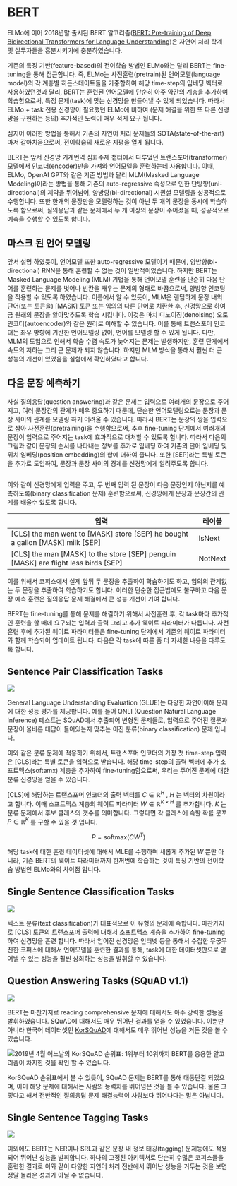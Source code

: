 # BERT

ELMo에 이어 2018년말 출시된 BERT 알고리즘([BERT: Pre-training of Deep Bidirectional Transformers for Language Understanding](https://arxiv.org/pdf/1810.04805.pdf))은 자연어 처리 학계 및 실무자들을 흥분시키기에 충분하였습니다. 

기존의 특징 기반(feature-based)의 전이학습 방법인 ELMo와는 달리 BERT는 fine-tuning을 통해 접근합니다. 즉, ELMo는 사전훈련(pretrain)된 언어모델(language model)의 각 계층별 히든스테이트들을 가중합하여 해당 time-step의 임베딩 벡터로 사용하였던것과 달리, BERT는 훈련된 언어모델에 단순히 아주 약간의 계층을 추가하여 학습함으로써, 특정 문제(task)에 맞는 신경망을 만들어낼 수 있게 되었습니다. 따라서 ELMo + task 전용 신경망이 필요했던 ELMo에 비하여 (문제 해결을 위한 또 다른 신경망을 구현하는 등의) 추가적인 노력이 매우 적게 요구 됩니다.

심지어 이러한 방법을 통해서 기존의 자연어 처리 문제들의 SOTA(state-of-the-art)마저 갈아치움으로써, 전이학습의 새로운 지평을 열게 됩니다.

BERT는 앞서 신경망 기계번역 심화주제 챕터에서 다루었던 트랜스포머(transformer) 모델에서 인코더(encoder)만을 가져와 언어모델을 훈련하는데 사용합니다. 이때, ELMo, OpenAI GPT와 같은 기존 방법과 달리 MLM(Masked Language Modeling)이라는 방법을 통해 기존의 auto-regressive 속성으로 인한 단방향(uni-directional)의 제약을 뛰어넘어, 양방향(bi-directional) 시퀀셜 모델링을 성공적으로 수행합니다. 또한 한개의 문장만을 모델링하는 것이 아닌 두 개의 문장을 동시에 학습하도록 함으로써, 질의응답과 같은 문제에서 두 개 이상의 문장이 주어졌을 때, 성공적으로 예측을 수행할 수 있도록 합니다.

## 마스크 된 언어 모델링

앞서 설명 하였듯이, 언어모델 또한 auto-regressive 모델이기 때문에, 양방향(bi-directional) RNN을 통해 훈련할 수 없는 것이 일반적이었습니다. 하지만 BERT는 Masked Language Modeling (MLM) 기법을 통해 언어모델 훈련을 단순히 다음 단어를 훈련하는 문제를 벗어나 빈칸을 채우는 문제의 형태로 바꿈으로써, 양방향 인코딩을 적용할 수 있도록 하였습니다. 이름에서 알 수 있듯이, MLM은 랜덤하게 문장 내의 단어(또는 토큰을) [MASK] 토큰 또는 임의의 다른 단어로 치환한 후, 신경망으로 하여금 원래의 문장을 알아맞추도록 학습 시킵니다. 이것은 마치 디노이징(denoising) 오토인코더(autoencoder)와 같은 원리로 이해할 수 있습니다. 이를 통해 트랜스포머 인코더는 좌우 방향에 기반한 언어모델링 없이, 언어를 모델링 할 수 있게 됩니다. 다만, MLM의 도입으로 인해서 학습 수렴 속도가 늦어지는 문제는 발생하지만, 훈련 단계에서 속도의 저하는 그리 큰 문제가 되지 않습니다. 하지만 MLM 방식을 통해서 훨씬 더 큰 성능의 개선이 있었음을 실험에서 확인하였다고 합니다.

## 다음 문장 예측하기

사실 질의응답(question answering)과 같은 문제는 입력으로 여러개의 문장으로 주어지고, 여러 문장간의 관계가 매우 중요하기 때문에, 단순한 언어모델링으로는 문장과 문장 사이의 관계를 모델링 하기 어려울 수 있습니다. 따라서 BERT는 문장의 쌍을 입력으로 삼아 사전훈련(pretraining)을 수행함으로써, 추후 fine-tuning 단계에서 여러개의 문장이 입력으로 주어지는 task에 효과적으로 대처할 수 있도록 합니다. 따라서 다음의 그림과 같이 문장의 순서를 나타내는 정보를 추가로 임베딩 하여 기존의 단어 임베딩 및 위치 임베딩(position embedding)의 합에 더하여 줍니다. 또한 [SEP]라는 특별 토큰을 추가로 도입하여, 문장과 문장 사이의 경계를 신경망에게 알려주도록 합니다.

![]()

이와 같이 신경망에게 입력을 주고, 두 번째 입력 된 문장이 다음 문장인지 아닌지를 예측하도록(binary classification 문제) 훈련함으로써, 신경망에게 문장과 문장간의 관계를 배울수 있도록 합니다.

|입력|레이블|
|-|-|
|[CLS] the man went to [MASK] store [SEP] he bought a gallon [MASK] milk [SEP]|IsNext|
|[CLS] the man [MASK] to the store [SEP] penguin [MASK] are flight less birds [SEP]|NotNext|

이를 위해서 코퍼스에서 실제 앞뒤 두 문장을 추출하여 학습하기도 하고, 임의의 관계없는 두 문장을 추출하여 학습하기도 합니다. 이러한 단순한 접근법에도 불구하고 다음 문장 예측 훈련은 질의응답 문제 해결에서 큰 성능 개선이 기여 합니다.

BERT는 fine-tuning를 통해 문제를 해결하기 위해서 사전훈련 후, 각 task마다 추가적인 훈련을 할 때에 요구되는 입력과 출력 그리고 추가 웨이트 파라미터가 다릅니다. 사전훈련 후에 추가된 웨이트 파라미터들은 fine-tuning 단계에서 기존의 웨이트 파라미터와 함께 학습되어 업데이트 됩니다. 다음은 각 task에 따른 좀 더 자세한 내용을 다루도록 합니다.

## Sentence Pair Classification Tasks

![](../assets/15-04-02.png)

General Language Understanding Evaluation (GLUE)는 다양한 자연어이해 문제에 대한 성능 평가를 제공합니다. 예를 들어 QNLI (Question Natural Language Inference) 테스트는 SQuAD에서 추출되어 변형된 문제들로, 입력으로 주어진 질문과 문장이 올바른 대답이 들어있는지 맞추는 이진 분류(binary classification) 문제 입니다.

이와 같은 분류 문제에 적용하기 위해서, 트랜스포머 인코더의 가장 첫 time-step 입력은 [CLS]라는 특별 토큰을 입력으로 받습니다. 해당 time-step의 출력 벡터에 추가 소프트맥스(softamx) 계층을 추가하여 fine-tuning함으로써, 우리는 주어진 문제에 대한 분류 신경망을 얻을 수 있습니다.

[CLS]에 해당하는 트랜스포머 인코더의 출력 벡터를 $C\in\mathbb{R}^H$ , $H$ 는 벡터의 차원이라고 합니다. 이때 소프트맥스 계층의 웨이트 파라미터 $W\in\mathbb{R}^{K\times{H}}$ 를 추가합니다. $K$ 는 분류 문제에서 후보 클래스의 갯수를 의미합니다. 그렇다면 각 클래스에 속할 확률 분포 $P\in\mathbb{R}^K$ 를 구할 수 있을 것 입니다.

$$
    P=\text{softmax}(CW^T)
$$

해당 task에 대한 훈련 데이터셋에 대해서 MLE를 수행하며 새롭게 추가된 $W$ 뿐만 아니라, 기존 BERT의 웨이트 파라미터까지 한꺼번에 학습하는 것이 특징 기반의 전이학습 방법인 ELMo와의 차이점 입니다.

## Single Sentence Classification Tasks

![](../assets/15-04-03.png)

텍스트 분류(text classification)가 대표적으로 이 유형의 문제에 속합니다. 마찬가지로 [CLS] 토큰의 트랜스포머 출력에 대해서 소프트맥스 계층을 추가하여 fine-tuning하여 신경망을 훈련 합니다. 따라서 얻어진 신경망은 인터넷 등을 통해서 수집한 무궁무진한 코퍼스에 대해서 언어모델을 훈련한 결과를 통해, task에 대한 데이터셋만으로 얻어낼 수 있는 성능을 훨씬 상회하는 성능을 발휘할 수 있습니다.

## Question Answering Tasks (SQuAD v1.1)

![](../assets/15-04-04.png)

BERT는 마찬가지로 reading comprehensive 문제에 대해서도 아주 강력한 성능을 발휘하였습니다. SQuAD에 대해서도 매우 뛰어난 결과를 얻을 수 있었습니다. 이뿐만 아니라 한국어 데이터셋인 [KorSQuAD](https://korquad.github.io/)에 대해서도 매우 뛰어난 성능을 거둔 것을 볼 수 있습니다.

![2019년 4월 어느날의 KorSQuAD 순위표: 1위부터 10위까지 BERT를 응용한 알고리즘이 차지한 것을 확인 할 수 있습니다.](../assets/15-04-05.png)

KorSQuAD 순위표에서 볼 수 있듯이, SQuAD 문제는 BERT를 통해 대동단결 되었으며, 이미 해당 문제에 대해서는 사람의 능력치를 뛰어넘은 것을 볼 수 있습니다. <comment> 물론 그렇다고 해서 전반적인 질의응답 문제 해결능력이 사람보다 뛰어나다는 말은 아닙니다. </comment>

## Single Sentence Tagging Tasks

![](../assets/15-04-06.png)

이외에도 BERT는 NER이나 SRL과 같은 문장 내 정보 태깅(tagging) 문제등에도 적용되어 뛰어난 성능을 발휘합니다. 하나의 고정된 아키텍쳐로 단순히 수많은 코퍼스들을 훈련한 결과로 이와 같이 다양한 자연어 처리 전반에서 뛰어난 성능을 거두는 것을 보면 정말 놀라운 성과가 아닐 수 없습니다.
